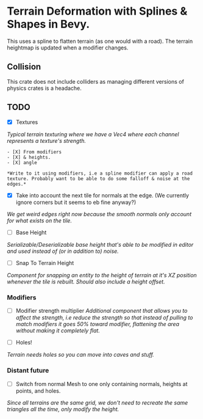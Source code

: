 
# Terrain Deformation with Splines & Shapes in Bevy.

This uses a spline to flatten terrain (as one would with a road). The terrain heightmap is updated when a modifier changes.

## Collision

This crate does not include colliders as managing different versions of physics crates is a headache.

## TODO

- [X] Textures

*Typical terrain texturing where we have a Vec4 where each channel represents a texture's strength.*

    - [X] From modifiers
    - [X] & heights.
    - [X] angle

    *Write to it using modifiers, i.e a spline modifier can apply a road texture. Probably want to be able to do some falloff & noise at the edges.*

- [X] Take into account the next tile for normals at the edge. (We currently ignore corners but it seems to eb fine anyway?)

*We get weird edges right now because the smooth normals only account for what exists on the tile.*

- [ ] Base Height

*Serializable/Deserializable base height that's able to be modified in editor and used instead of (or in addition to) noise.*

- [ ] Snap To Terrain Height

*Component for snapping an entity to the height of terrain at it's XZ position whenever the tile is rebuilt. Should also include a height offset.*

### Modifiers

- [ ] Modifier strength multiplier
*Additional component that allows you to affect the strength, i.e reduce the strength so that instead of pulling to match modifiers it goes 50% toward modifier, flattening the area without making it completely flat.* 

- [ ] Holes!

*Terrain needs holes so you can move into caves and stuff.*

### Distant future

- [ ] Switch from normal Mesh to one only containing normals, heights at points, and holes.

*Since all terrains are the same grid, we don't need to recreate the same triangles all the time, only modify the height.*